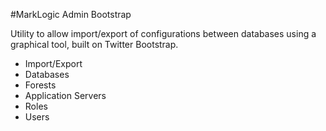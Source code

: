 #MarkLogic Admin Bootstrap

Utility to allow import/export of configurations between databases using a graphical tool, built on Twitter Bootstrap.
- Import/Export
 - Databases
 - Forests
 - Application Servers
 - Roles
 - Users 